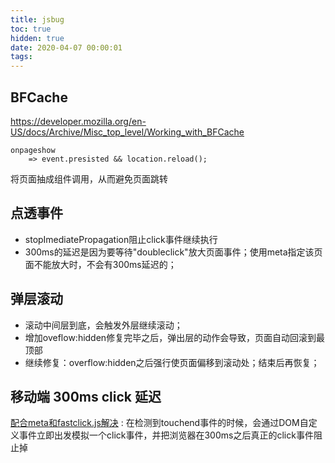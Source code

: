```yaml
---
title: jsbug
toc: true
hidden: true
date: 2020-04-07 00:00:01
tags:
---
```


## BFCache
https://developer.mozilla.org/en-US/docs/Archive/Misc_top_level/Working_with_BFCache

```
onpageshow
	=> event.presisted && location.reload();
```

将页面抽成组件调用，从而避免页面跳转



## 点透事件
* stopImediatePropagation阻止click事件继续执行
* 300ms的延迟是因为要等待"doubleclick"放大页面事件；使用meta指定该页面不能放大时，不会有300ms延迟的；

## 弹层滚动
* 滚动中间层到底，会触发外层继续滚动；
* 增加oveflow:hidden修复完毕之后，弹出层的动作会导致，页面自动回滚到最顶部
* 继续修复：overflow:hidden之后强行使页面偏移到滚动处；结束后再恢复；

## 移动端 300ms click 延迟
[配合meta和fastclick.js解决](https://www.jianshu.com/p/67bae6dfca90) : 在检测到touchend事件的时候，会通过DOM自定义事件立即出发模拟一个click事件，并把浏览器在300ms之后真正的click事件阻止掉
